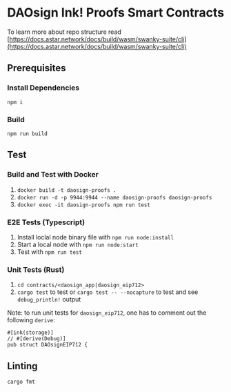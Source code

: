 # DAOsign Ink! Proofs Smart Contracts

To learn more about repo structure read [https://docs.astar.network/docs/build/wasm/swanky-suite/cli](https://docs.astar.network/docs/build/wasm/swanky-suite/cli)

## Prerequisites

### Install Dependencies
```
npm i
```

### Build
```
npm run build
```

## Test

### Build and Test with Docker
1. `docker build -t daosign-proofs .`
2. `docker run -d -p 9944:9944 --name daosign-proofs daosign-proofs`
3. `docker exec -it daosign-proofs npm run test`

### E2E Tests (Typescript)
1. Install loclal node binary file with `npm run node:install`
2. Start a local node with `npm run node:start`
3. Test with `npm run test`

### Unit Tests (Rust)
1. `cd contracts/<daosign_app|daosign_eip712>`
2. `cargo test` to test or `cargo test -- --nocapture` to test and see `debug_println!` output

Note: to run unit tests for `daosign_eip712`, one has to comment out the following `derive`:
```
#[ink(storage)]
// #[derive(Debug)]
pub struct DAOsignEIP712 {
```


## Linting
```
cargo fmt
```
